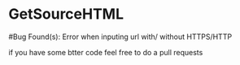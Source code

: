 # GetSourceHTML

#Bug Found(s): Error when inputing url with/ without HTTPS/HTTP

if you have some btter code feel free to do a pull requests
